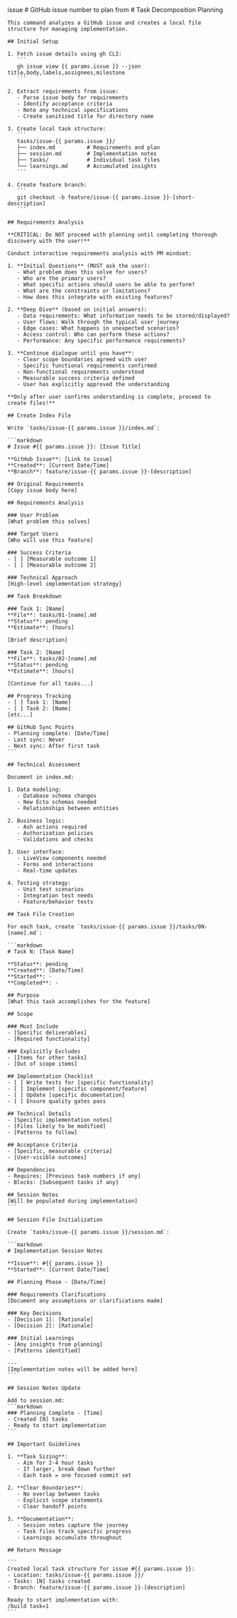 <prompt>
  <params>
    issue # GitHub issue number to plan from
  </params>

  <instructions>
    # Task Decomposition Planning

    This command analyzes a GitHub issue and creates a local file structure for managing implementation.

    ## Initial Setup

    1. Fetch issue details using gh CLI:
       ```
       gh issue view {{ params.issue }} --json title,body,labels,assignees,milestone
       ```

    2. Extract requirements from issue:
       - Parse issue body for requirements
       - Identify acceptance criteria
       - Note any technical specifications
       - Create sanitized title for directory name

    3. Create local task structure:
       ```
       tasks/issue-{{ params.issue }}/
       ├── index.md          # Requirements and plan
       ├── session.md        # Implementation notes
       ├── tasks/            # Individual task files
       └── learnings.md      # Accumulated insights
       ```

    4. Create feature branch:
       ```
       git checkout -b feature/issue-{{ params.issue }}-[short-description]
       ```

    ## Requirements Analysis

    **CRITICAL: Do NOT proceed with planning until completing thorough discovery with the user!**

    Conduct interactive requirements analysis with PM mindset:

    1. **Initial Questions** (MUST ask the user):
       - What problem does this solve for users?
       - Who are the primary users?
       - What specific actions should users be able to perform?
       - What are the constraints or limitations?
       - How does this integrate with existing features?

    2. **Deep Dive** (based on initial answers):
       - Data requirements: What information needs to be stored/displayed?
       - User flows: Walk through the typical user journey
       - Edge cases: What happens in unexpected scenarios?
       - Access control: Who can perform these actions?
       - Performance: Any specific performance requirements?

    3. **Continue dialogue until you have**:
       - Clear scope boundaries agreed with user
       - Specific functional requirements confirmed
       - Non-functional requirements understood
       - Measurable success criteria defined
       - User has explicitly approved the understanding

    **Only after user confirms understanding is complete, proceed to create files!**

    ## Create Index File

    Write `tasks/issue-{{ params.issue }}/index.md`:

    ```markdown
    # Issue #{{ params.issue }}: [Issue Title]

    **GitHub Issue**: [Link to issue]
    **Created**: [Current Date/Time]
    **Branch**: feature/issue-{{ params.issue }}-[description]

    ## Original Requirements
    [Copy issue body here]

    ## Requirements Analysis

    ### User Problem
    [What problem this solves]

    ### Target Users
    [Who will use this feature]

    ### Success Criteria
    - [ ] [Measurable outcome 1]
    - [ ] [Measurable outcome 2]

    ### Technical Approach
    [High-level implementation strategy]

    ## Task Breakdown

    ### Task 1: [Name]
    **File**: tasks/01-[name].md
    **Status**: pending
    **Estimate**: [hours]

    [Brief description]

    ### Task 2: [Name]
    **File**: tasks/02-[name].md
    **Status**: pending
    **Estimate**: [hours]

    [Continue for all tasks...]

    ## Progress Tracking
    - [ ] Task 1: [Name]
    - [ ] Task 2: [Name]
    [etc...]

    ## GitHub Sync Points
    - Planning complete: [Date/Time]
    - Last sync: Never
    - Next sync: After first task
    ```

    ## Technical Assessment

    Document in index.md:

    1. Data modeling:
       - Database schema changes
       - New Ecto schemas needed
       - Relationships between entities

    2. Business logic:
       - Ash actions required
       - Authorization policies
       - Validations and checks

    3. User interface:
       - LiveView components needed
       - Forms and interactions
       - Real-time updates

    4. Testing strategy:
       - Unit test scenarios
       - Integration test needs
       - Feature/behavior tests

    ## Task File Creation

    For each task, create `tasks/issue-{{ params.issue }}/tasks/0N-[name].md`:

    ```markdown
    # Task N: [Task Name]

    **Status**: pending
    **Created**: [Date/Time]
    **Started**: -
    **Completed**: -

    ## Purpose
    [What this task accomplishes for the feature]

    ## Scope

    ### Must Include
    - [Specific deliverables]
    - [Required functionality]

    ### Explicitly Excludes
    - [Items for other tasks]
    - [Out of scope items]

    ## Implementation Checklist
    - [ ] Write tests for [specific functionality]
    - [ ] Implement [specific component/feature]
    - [ ] Update [specific documentation]
    - [ ] Ensure quality gates pass

    ## Technical Details
    - [Specific implementation notes]
    - [Files likely to be modified]
    - [Patterns to follow]

    ## Acceptance Criteria
    - [Specific, measurable criteria]
    - [User-visible outcomes]

    ## Dependencies
    - Requires: [Previous task numbers if any]
    - Blocks: [Subsequent tasks if any]

    ## Session Notes
    [Will be populated during implementation]
    ```

    ## Session File Initialization

    Create `tasks/issue-{{ params.issue }}/session.md`:

    ```markdown
    # Implementation Session Notes

    **Issue**: #{{ params.issue }}
    **Started**: [Current Date/Time]

    ## Planning Phase - [Date/Time]

    ### Requirements Clarifications
    [Document any assumptions or clarifications made]

    ### Key Decisions
    - [Decision 1]: [Rationale]
    - [Decision 2]: [Rationale]

    ### Initial Learnings
    - [Any insights from planning]
    - [Patterns identified]

    ---
    [Implementation notes will be added here]
    ```

    ## Session Notes Update

    Add to session.md:
    ```markdown
    ### Planning Complete - [Time]
    - Created [N] tasks
    - Ready to start implementation
    ```

    ## Important Guidelines

    1. **Task Sizing**:
       - Aim for 2-4 hour tasks
       - If larger, break down further
       - Each task = one focused commit set

    2. **Clear Boundaries**:
       - No overlap between tasks
       - Explicit scope statements
       - Clear handoff points

    3. **Documentation**:
       - Session notes capture the journey
       - Task files track specific progress
       - Learnings accumulate throughout

    ## Return Message

    ```
    Created local task structure for issue #{{ params.issue }}:
    - Location: tasks/issue-{{ params.issue }}/
    - Tasks: [N] tasks created
    - Branch: feature/issue-{{ params.issue }}-[description]

    Ready to start implementation with:
    /build task=1
    ```
  </instructions>
</prompt>